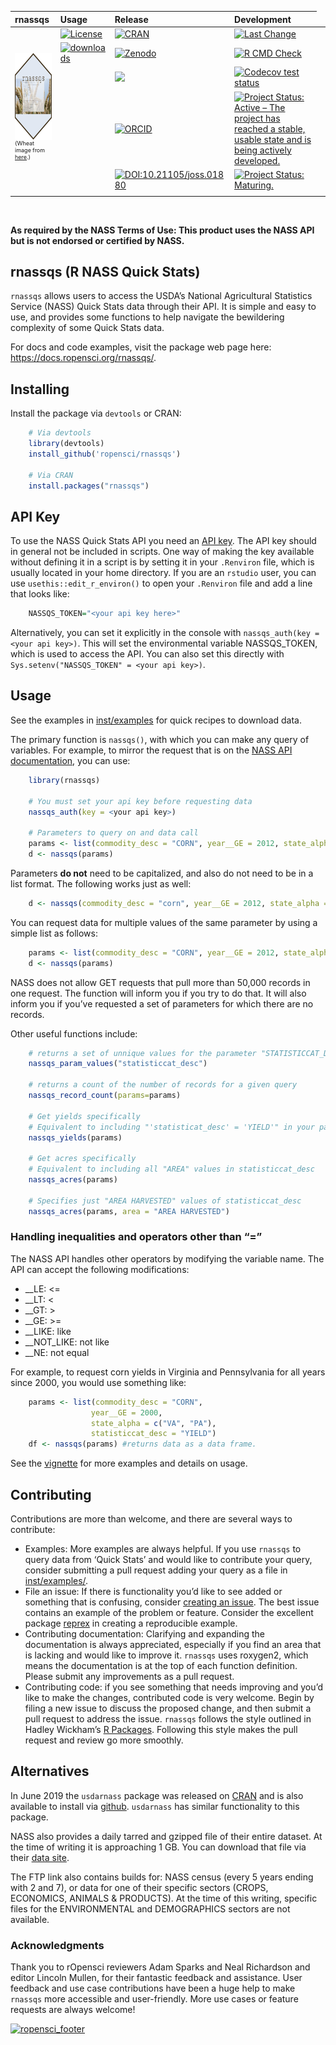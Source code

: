 <!-- README.md is generated from README.Rmd. Please edit that file -->
<table class="table">
<thead>
<tr class="header">
<th align="left">
rnassqs
</th>
<th align="left">
Usage
</th>
<th align="left">
Release
</th>
<th align="left">
Development
</th>
</tr>
</thead>
<tbody>
<tr class="odd">
<td rowspan="5">
<a href="https://docs.ropensci.org/rnassqs/"><img src="man/figures/logo.png" alt="rnassqs" align="right" height="139"></a>
<p style="font-size:xx-small;">
(Wheat image from
<a href="https://www.flickr.com/photos/53018729@N00/2669034542">here</a>.)
</p>
</td>
<td align="left">
<a href="https://choosealicense.com/licenses/mit/"><img src="https://img.shields.io/github/license/mashape/apistatus.svg" alt="License"></a>
</td>
<td align="left">
<a href="https://cran.r-project.org/package=rnassqs"><img src="https://www.r-pkg.org/badges/version-last-release/rnassqs" alt="CRAN"></a>
</td>
<td align="left">
<a href="https://github.com/ropensci/rnassqs/commits/main"><img src="https://img.shields.io/badge/last%20change-2023--09--01-brightgreen.svg" alt="Last Change"></a>
</td>
</tr>
<tr class="even">
<td align="left">
<a href="https://CRAN.R-project.org/package=rnassqs"><img src="https://cranlogs.r-pkg.org/badges/rnassqs" alt="downloads"></a>
</td>
<td align="left">
<a href="https://zenodo.org/badge/latestdoi/37335585"><img src="https://zenodo.org/badge/37335585.svg" alt="Zenodo"></a>
</td>
<td align="left">
<a href="https://github.com/ropensci/rnassqs/actions/workflows/R-CMD-check.yaml"><img src="https://github.com/ropensci/rnassqs/actions/workflows/R-CMD-check.yaml/badge.svg" alt="R CMD Check"></a>
</td>
</tr>
<tr class="odd">
<td align="left">
</td>
<td align="left">
<a href="https://github.com/ropensci/software-review/issues/298" alt="rOpensci reviewed!"><img src="https://badges.ropensci.org/298_status.svg"></a>
</td>
<td align="left">
<a href="https://app.codecov.io/gh/ropensci/rnassqs?branch=main"><img src="https://codecov.io/gh/ropensci/rnassqs/branch/main/graph/badge.svg" alt="Codecov test status"></a>
</td>
</tr>
<tr class="even">
<td align="left">
</td>
<td align="left">
<a href="https://orcid.org/0000-0002-3410-3732"><img src="https://img.shields.io/badge/ORCiD-0000--0002--3410--3732-green.svg" alt="ORCID"></a>
</td>
<td align="left">
<a href="https://www.repostatus.org/#active"><img src="https://www.repostatus.org/badges/latest/active.svg" alt="Project Status: Active – The project has reached a stable, usable state and is being actively developed." /></a>
</td>
</tr>
<tr class="even">
<td align="left">
</td>
<td align="left">
<a style="border-width:0" href="https://joss.theoj.org/papers/10.21105/joss.01880">
<img src="https://joss.theoj.org/papers/10.21105/joss.01880/status.svg" alt="DOI:10.21105/joss.01880" >
</a>
</td>
<td align="left">
<a href="https://lifecycle.r-lib.org/articles/stages.html#maturing"><img src="https://img.shields.io/badge/lifecycle-maturing-blue.svg" alt="Project Status: Maturing." /></a>
</td>
<td align="left">
</td>
</tr>
<tr class="odd">
<td align="left">
</td>
<td align="left">
</td>
<td align="left">
</td>
</tr>
</tbody>
</table>

<br>

**As required by the NASS Terms of Use: This product uses the NASS API
but is not endorsed or certified by NASS.**

## rnassqs (R NASS Quick Stats)

`rnassqs` allows users to access the USDA’s National Agricultural
Statistics Service (NASS) Quick Stats data through their API. It is
simple and easy to use, and provides some functions to help navigate the
bewildering complexity of some Quick Stats data.

For docs and code examples, visit the package web page here:
<https://docs.ropensci.org/rnassqs/>.

## Installing

Install the package via `devtools` or CRAN:

``` r
    # Via devtools
    library(devtools)
    install_github('ropensci/rnassqs')
    
    # Via CRAN
    install.packages("rnassqs")
```

## API Key

To use the NASS Quick Stats API you need an [API
key](https://quickstats.nass.usda.gov/api/). The API key should in
general not be included in scripts. One way of making the key available
without defining it in a script is by setting it in your `.Renviron`
file, which is usually located in your home directory. If you are an
`rstudio` user, you can use `usethis::edit_r_environ()` to open your
`.Renviron` file and add a line that looks like:

``` r
    NASSQS_TOKEN="<your api key here>"
```

Alternatively, you can set it explicitly in the console with
`nassqs_auth(key = <your api key>)`. This will set the environmental
variable NASSQS_TOKEN, which is used to access the API. You can also set
this directly with `Sys.setenv("NASSQS_TOKEN" = <your api key>)`.

## Usage

See the examples in [inst/examples](inst/examples) for quick recipes to
download data.

The primary function is `nassqs()`, with which you can make any query of
variables. For example, to mirror the request that is on the [NASS API
documentation](https://quickstats.nass.usda.gov/api/), you can use:

``` r
    library(rnassqs)
    
    # You must set your api key before requesting data
    nassqs_auth(key = <your api key>)
    
    # Parameters to query on and data call
    params <- list(commodity_desc = "CORN", year__GE = 2012, state_alpha = "VA")
    d <- nassqs(params)
```

Parameters **do not** need to be capitalized, and also do not need to be
in a list format. The following works just as well:

``` r
    d <- nassqs(commodity_desc = "corn", year__GE = 2012, state_alpha = "va")
```

You can request data for multiple values of the same parameter by using
a simple list as follows:

``` r
    params <- list(commodity_desc = "CORN", year__GE = 2012, state_alpha = c("VA", "WA"))
    d <- nassqs(params)
```

NASS does not allow GET requests that pull more than 50,000 records in
one request. The function will inform you if you try to do that. It will
also inform you if you’ve requested a set of parameters for which there
are no records.

Other useful functions include:

``` r
    # returns a set of unnique values for the parameter "STATISTICCAT_DESC"
    nassqs_param_values("statisticcat_desc")
    
    # returns a count of the number of records for a given query
    nassqs_record_count(params=params)
    
    # Get yields specifically
    # Equivalent to including "'statisticat_desc' = 'YIELD'" in your parameter list. 
    nassqs_yields(params)
    
    # Get acres specifically
    # Equivalent to including all "AREA" values in statisticcat_desc
    nassqs_acres(params)
    
    # Specifies just "AREA HARVESTED" values of statisticcat_desc
    nassqs_acres(params, area = "AREA HARVESTED")
```

### Handling inequalities and operators other than “=”

The NASS API handles other operators by modifying the variable name. The
API can accept the following modifications:

- \_\_LE: \<=
- \_\_LT: \<
- \_\_GT: \>
- \_\_GE: \>=
- \_\_LIKE: like
- \_\_NOT_LIKE: not like
- \_\_NE: not equal

For example, to request corn yields in Virginia and Pennsylvania for all
years since 2000, you would use something like:

``` r
    params <- list(commodity_desc = "CORN", 
                  year__GE = 2000, 
                  state_alpha = c("VA", "PA"), 
                  statisticcat_desc = "YIELD")
    df <- nassqs(params) #returns data as a data frame.
```

See the
[vignette](https://docs.ropensci.org/rnassqs/articles/rnassqs.html) for
more examples and details on usage.

## Contributing

Contributions are more than welcome, and there are several ways to
contribute:

- Examples: More examples are always helpful. If you use `rnassqs` to
  query data from ‘Quick Stats’ and would like to contribute your query,
  consider submitting a pull request adding your query as a file in
  [inst/examples/](https://github.com/ropensci/rnassqs/tree/main/inst/examples).
- File an issue: If there is functionality you’d like to see added or
  something that is confusing, consider [creating an
  issue](https://github.com/ropensci/rnassqs/issues/new). The best issue
  contains an example of the problem or feature. Consider the excellent
  package [reprex](https://github.com/tidyverse/reprex) in creating a
  reproducible example.
- Contributing documentation: Clarifying and expanding the documentation
  is always appreciated, especially if you find an area that is lacking
  and would like to improve it. `rnassqs` uses roxygen2, which means the
  documentation is at the top of each function definition. Please submit
  any improvements as a pull request.
- Contributing code: if you see something that needs improving and you’d
  like to make the changes, contributed code is very welcome. Begin by
  filing a new issue to discuss the proposed change, and then submit a
  pull request to address the issue. `rnassqs` follows the style
  outlined in Hadley Wickham’s [R
  Packages](https://r-pkgs.org/code.html#code-style). Following this
  style makes the pull request and review go more smoothly.

## Alternatives

In June 2019 the `usdarnass` package was released on
[CRAN](https://cran.r-project.org/package=usdarnass) and is also
available to install via [github](https://github.com/rdinter/usdarnass).
`usdarnass` has similar functionality to this package.

NASS also provides a daily tarred and gzipped file of their entire
dataset. At the time of writing it is approaching 1 GB. You can download
that file via their [data site](https://www.nass.usda.gov/datasets/).

The FTP link also contains builds for: NASS census (every 5 years ending
with 2 and 7), or data for one of their specific sectors (CROPS,
ECONOMICS, ANIMALS & PRODUCTS). At the time of this writing, specific
files for the ENVIRONMENTAL and DEMOGRAPHICS sectors are not available.

### Acknowledgments

Thank you to rOpensci reviewers Adam Sparks and Neal Richardson and
editor Lincoln Mullen, for their fantastic feedback and assistance. User
feedback and use case contributions have been a huge help to make
`rnassqs` more accessible and user-friendly. More use cases or feature
requests are always welcome!

[![ropensci_footer](https://ropensci.org/public_images/ropensci_footer.png)](https://ropensci.org)
